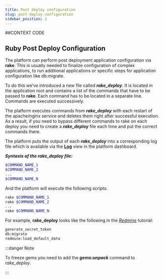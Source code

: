 ```yaml
---
title: Post deploy configuration
slug: post-deploy-configuration
sidebar_position: 2
---
```


##CONTEXT CODE

## Ruby Post Deploy Configuration

The platform can perform post deployment application configuration via **rake**. This is usually needed to finalize configuration of complex applications, to run additional applications or specific steps for application configuration like db:migrate.

To do this we’ve introduced a new file called **_rake_deploy_**. It is located in the application root and contains a list of the commands that have to be passed to **rake**. Each command has to be located in a separate line. Commands are executed successively.

The platform executes commands from **_rake_deploy_** with each restart of the apache/nginx service and deletes them right after successful execution. As a result, if you need to bypass different commands to rake on each deploy you need to create a **_rake_deploy_** file each time and put the correct commands there.

The platform puts the output of each **_rake_deploy_** into a corresponding log file which is available via the [**Log**](/docs/ApplicationSetting/Built-in%20Monitoring/Log%20Files#view-log-files) view in the platform dashboard.

**_Syntaxis of the rake_deploy file:_**

```bash
$COMMAND_NAME_1  
$COMMAND_NAME_2  
...  
$COMMAND_NAME_N
```

And the platform will execute the following scripts:

```bash
rake $COMMAND_NAME_1  
rake $COMMAND_NAME_2  
...  
rake $COMMAND_NAME_N
```

For example, **rake_deploy** looks like the following in the [_Redmine_](https://cloudmydc.com/) tutorial:

```bash
generate_secret_token  
db:migrate  
redmine:load_default_data
```

:::danger Note

To freeze gems you need to add the **_gems:unpack_** command to _rake_deploy_.

:::
